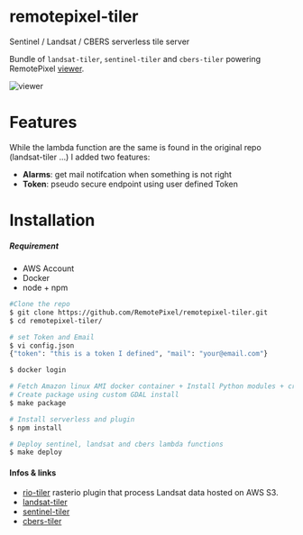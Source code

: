 # remotepixel-tiler
Sentinel / Landsat / CBERS serverless tile server

Bundle of `landsat-tiler`, `sentinel-tiler` and `cbers-tiler` powering RemotePixel [viewer](https://viewer.remotepixel.ca).

![viewer](https://user-images.githubusercontent.com/10407788/34139036-873c23e2-e440-11e7-9699-a2da6046a494.jpg)

# Features
While the lambda function are the same is found in the original repo (landsat-tiler ...) I added two features:
- **Alarms**: get mail notifcation when something is not right  
- **Token**: pseudo secure endpoint using user defined Token

# Installation

##### Requirement
  - AWS Account
  - Docker
  - node + npm

```bash
#Clone the repo
$ git clone https://github.com/RemotePixel/remotepixel-tiler.git
$ cd remotepixel-tiler/

# set Token and Email
$ vi config.json
{"token": "this is a token I defined", "mail": "your@email.com"}

$ docker login

# Fetch Amazon linux AMI docker container + Install Python modules + create package
# Create package using custom GDAL install
$ make package

# Install serverless and plugin
$ npm install

# Deploy sentinel, landsat and cbers lambda functions
$ make deploy
```

#### Infos & links
- [rio-tiler](https://github.com/mapbox/rio-tiler) rasterio plugin that process Landsat data hosted on AWS S3.
- [landsat-tiler](https://github.com/mapbox/landsat-tiler)
- [sentinel-tiler](https://github.com/mapbox/sentinel-tiler)
- [cbers-tiler](https://github.com/mapbox/cbers-tiler)
